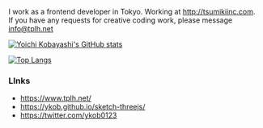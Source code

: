 I work as a frontend developer in Tokyo. Working at http://tsumikiinc.com.  
If you have any requests for creative coding work, please message info@tplh.net

[![Yoichi Kobayashi's GitHub stats](https://github-readme-stats.vercel.app/api?username=ykob&show_icons=true)](https://github.com/anuraghazra/github-readme-stats)

[![Top Langs](https://github-readme-stats.vercel.app/api/top-langs/?username=anuraghazra&layout=compact)](https://github.com/anuraghazra/github-readme-stats)

### LInks

- https://www.tplh.net/
- https://ykob.github.io/sketch-threejs/
- https://twitter.com/ykob0123
